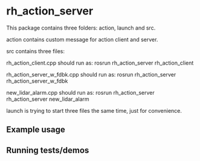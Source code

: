 # rh_action_server

This package contains three folders: action, launch and src.

action contains custom message for action client and server.

src contains three files:

rh_action_client.cpp should run as: rosrun rh_action_server rh_action_client

rh_action_server_w_fdbk.cpp should run as: rosrun rh_action_server rh_action_server_w_fdbk

new_lidar_alarm.cpp should run as: rosrun rh_action_server rh_action_server new_lidar_alarm

launch is trying to start three files the same time, just for convenience.

## Example usage

## Running tests/demos
    